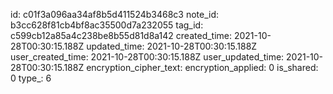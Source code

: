 id: c01f3a096aa34af8b5d411524b3468c3
note_id: b3cc628f81cb4bf8ac35500d7a232055
tag_id: c599cb12a85a4c238be8b55d81d8a142
created_time: 2021-10-28T00:30:15.188Z
updated_time: 2021-10-28T00:30:15.188Z
user_created_time: 2021-10-28T00:30:15.188Z
user_updated_time: 2021-10-28T00:30:15.188Z
encryption_cipher_text: 
encryption_applied: 0
is_shared: 0
type_: 6
